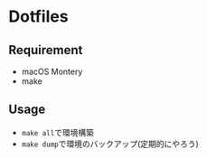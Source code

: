 # Dotfiles

## Requirement
  - macOS Montery
  - make

## Usage
  - `make all`で環境構築
  - `make dump`で環境のバックアップ(定期的にやろう)
